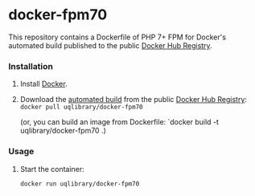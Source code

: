 docker-fpm70
============

This repository contains a Dockerfile of PHP 7+ FPM for Docker's automated build published to the public [Docker Hub Registry](https://registry.hub.docker.com/).

### Installation

1. Install [Docker](https://www.docker.com/).

2. Download the [automated build](https://registry.hub.docker.com/u/uqlibrary/docker-fpm56/) from the public [Docker Hub Registry](https://registry.hub.docker.com/): `docker pull uqlibrary/docker-fpm70`

   (or, you can build an image from Dockerfile: `docker build -t uqlibrary/docker-fpm70 .)

### Usage

1. Start the container:

    ```sh
    docker run uqlibrary/docker-fpm70
    ```
